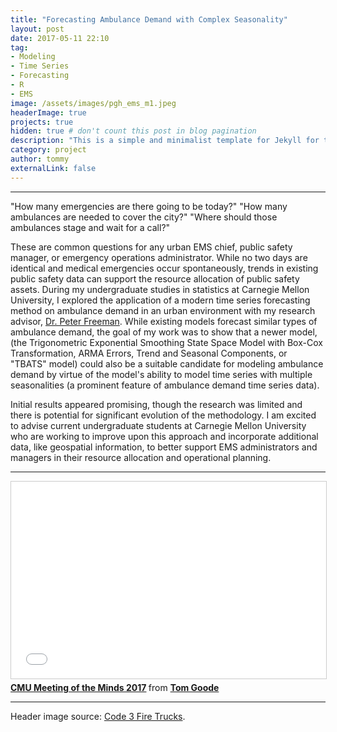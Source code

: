 ```yaml
---
title: "Forecasting Ambulance Demand with Complex Seasonality"
layout: post
date: 2017-05-11 22:10
tag:
- Modeling
- Time Series
- Forecasting
- R
- EMS
image: /assets/images/pgh_ems_m1.jpeg
headerImage: true
projects: true
hidden: true # don't count this post in blog pagination
description: "This is a simple and minimalist template for Jekyll for those who likes to eat noodles."
category: project
author: tommy
externalLink: false
---
```


---


"How many emergencies are there going to be today?" 
"How many ambulances are needed to cover the city?" 
"Where should those ambulances stage and wait for a call?"

These are common questions for any urban EMS chief, public safety manager, or emergency operations administrator. While no two days are identical and medical emergencies occur spontaneously, trends in existing public safety data can support the resource allocation of public safety assets. During my undergraduate studies in statistics at Carnegie Mellon University, I explored the application of a modern time series forecasting method on ambulance demand in an urban environment with my research advisor, <a href="http://www.stat.cmu.edu/~pfreeman/">Dr. Peter Freeman</a>. While existing models forecast similar types of ambulance demand, the goal of my work was to show that a newer model, (the Trigonometric Exponential Smoothing State Space Model with Box-Cox Transformation, ARMA Errors, Trend and Seasonal Components, or "TBATS" model) could also be a suitable candidate for modeling ambulance demand by virtue of the model's ability to model time series with multiple seasonalities (a prominent feature of ambulance demand time series data). 

Initial results appeared promising, though the research was limited and there is potential for significant evolution of the methodology. I am excited to advise current undergraduate students at Carnegie Mellon University who are working to improve upon this approach and incorporate additional data, like geospatial information, to better support EMS administrators and managers in their resource allocation and operational planning.
 
---

<iframe src="//www.slideshare.net/slideshow/embed_code/key/4AuDx2foOjmDPH" width="560" height="315" frameborder="0" marginwidth="0" marginheight="0" scrolling="no" style="border:1px solid #CCC; border-width:1px; margin-bottom:5px; max-width: 100%;" allowfullscreen> </iframe> <div style="margin-bottom:5px"> <strong> <a href="//www.slideshare.net/secret/4AuDx2foOjmDPH" title="CMU Meeting of the Minds 2017" target="_blank">CMU Meeting of the Minds 2017</a> </strong> from <strong><a href="https://www.slideshare.net/TomGoode10" target="_blank">Tom Goode</a></strong> </div>

---

Header image source: <a href="http://www.code3firetrucks.com/co3pif11.html">Code 3 Fire Trucks</a>.
